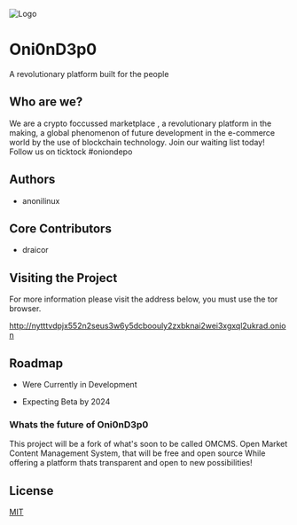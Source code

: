 
![Logo](https://oniondepo.github.io/surface_website/files/images/oniondepo_logo.gif)

# Oni0nD3p0

A revolutionary platform built for the people

## Who are we?

 We are a crypto foccussed marketplace , a revolutionary platform in the making, a global phenomenon of future development in the e-commerce world by the use of blockchain technology. 
Join our waiting list today! 
Follow us on ticktock #oniondepo

## Authors

- anonilinux

## Core Contributors

- draicor

## Visiting the Project

For more information please visit the address below, you must use the tor browser.

http://nytttvdpjx552n2seus3w6y5dcboouly2zxbknai2wei3xgxql2ukrad.onion

## Roadmap

- Were Currently in Development

- Expecting Beta by 2024

### Whats the future of Oni0nD3p0

 This project will be a fork of what's soon to be called OMCMS.
 Open Market Content Management System, that will be free and open source
 While offering a platform thats transparent and open to new possibilities!

## License

[MIT](https://choosealicense.com/licenses/mit/)



